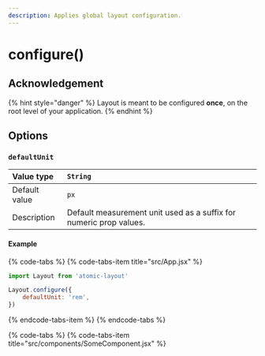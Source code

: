 ```yaml
---
description: Applies global layout configuration.
---
```


# configure\(\)

## Acknowledgement

{% hint style="danger" %}
Layout is meant to be configured **once**, on the root level of your application.
{% endhint %}

## Options

### `defaultUnit`

| Value type | `String` |
| :--- | :--- |
| Default value | `px` |
| Description | Default measurement unit used as a suffix for numeric prop values. |

#### Example

{% code-tabs %}
{% code-tabs-item title="src/App.jsx" %}
```jsx
import Layout from 'atomic-layout'

Layout.configure({
    defaultUnit: 'rem',
})
```
{% endcode-tabs-item %}
{% endcode-tabs %}

{% code-tabs %}
{% code-tabs-item title="src/components/SomeComponent.jsx" %}
```jsx
<Composition gutter={2} /> // reads as "2rem" of "gutter"
```
{% endcode-tabs-item %}
{% endcode-tabs %}

### `defaultBehavior`

| Value type | `up | down | only` |
| :--- | :--- |
| Default value | `up` |
| Description | Breakpoint behavior used for responsive props without explicit behavior. |

#### Example

{% code-tabs %}
{% code-tabs-item title="src/App.jsx" %}
```jsx
import Layout, { Composition } from 'atomic-layout'

Layout.configure({
    defaultBehavior: 'down',
})
```
{% endcode-tabs-item %}
{% endcode-tabs %}

{% code-tabs %}
{% code-tabs-item title="src/components/SomeComponent.jsx" %}
```jsx
<Composition
    template={...}
    templateMd={...} />
```
{% endcode-tabs-item %}
{% endcode-tabs %}

Template prop value is applied for `md` breakpoint and _down_, as contrary to the default, mobile-first behavior, which applies the value from the given breakpoint and _up_.

### `breakpoints`

A set of [breakpoints](../../fundamentals/breakpoints.md) used in the layout composition.

| Value type | `TBreakpoints` |
| :--- | :--- |
| Default value | Bootstrap 4 breakpoints |
| Description | Map of custom breakpoints. |

#### Type definition

```typescript
type TBreakpoint = {
    minHeight?: number,
    maxHeight?: number,
    minWidth?: number,
    maxWidth?: number,
    minResolution?: string,
    maxResolution?: string,
    aspectRatio?: string,
    minAspectRatio?: string,
    maxAspectRatio?: string,
    scan?: 'interlace' | 'progressive',
    orientation?: 'portrait' | 'landscape',
    displayMode?: 'fullscreen' | 'standalone' | 'minimal-ui' | 'browser',
}

type TBreakpoints = {
    [breakpointName: string]: TBreakpoint,
}
```

#### Example

{% code-tabs %}
{% code-tabs-item title="src/App.jsx" %}
```jsx
import Layout from 'atomic-layout'

Layout.configure({
    breakpoints: {
        mobile: {
            maxWidth: 500,
        },
        tablet: {
            minWidth: 501,
            maxWidth: 764,
        },
        retina: {
            minResolution: '300dpi',
        },
    },
})
```
{% endcode-tabs-item %}
{% endcode-tabs %}

{% code-tabs %}
{% code-tabs-item title="src/components/SomeComponent.jsx" %}
```jsx
<Composition
    templateMobile={...}
    templateTablet={...}
    paddingRetina={10} />
```
{% endcode-tabs-item %}
{% endcode-tabs %}

### `defaultBreakpointName`

| Value type | `String` |
| :--- | :--- |
| Default value | `"xs"` |
| Description | The name of a default breakpoint used for the props without an explicit breakpoint name. |

#### Example

{% code-tabs %}
{% code-tabs-item title="src/App.jsx" %}
```jsx
import Layout from 'atomic-layout'

Layout.configure({
    defaultBreakpointName: 'mobile',
    breakpoints: {
        mobile: {
            maxWidth: 576,
        },
        desktop: {
            minWidth: 768,
        },
    },
})
```
{% endcode-tabs-item %}
{% endcode-tabs %}

{% code-tabs %}
{% code-tabs-item title="src/components/SomeComponent.jsx" %}
```jsx
<Composition
    template={...}
    templateDesktop={...} />
```
{% endcode-tabs-item %}
{% endcode-tabs %}

Breakpoint-less template prop references `mobile` breakpoint, as specified by `defaultBreakpointName`.

